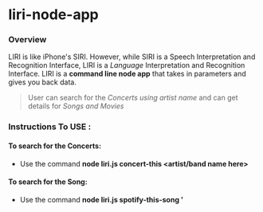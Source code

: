 # liri-node-app
### Overview
 LIRI is like iPhone's SIRI. However, while SIRI is a Speech Interpretation and Recognition Interface, LIRI is a _Language_ Interpretation and Recognition Interface.
 LIRI is a __command line node app__ that takes in parameters and gives you back data.
>User can search for the  _Concerts using artist name_ and can get details for _Songs and Movies_
### Instructions To USE :

#### To search for the Concerts:
* Use the command __node liri.js concert-this <artist/band name here>__
#### To search for the Song:
* Use the command __node liri.js spotify-this-song '<song name here>__

